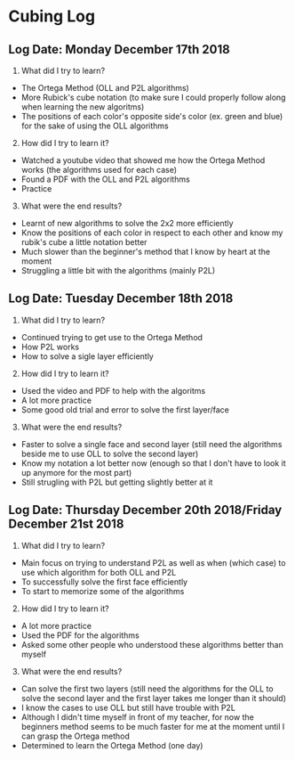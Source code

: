 # Cubing Log

## Log Date: Monday December 17th 2018
1. What did I try to learn?
- The Ortega Method (OLL and P2L algorithms)
- More Rubick's cube notation (to make sure I could properly follow along when learning the new algoritms)
- The positions of each color's opposite side's color (ex. green and blue) for the sake of using the OLL algorithms
2. How did I try to learn it?
- Watched a youtube video that showed me how the Ortega Method works (the algorithms used for each case)
- Found a PDF with the OLL and P2L algorithms 
- Practice
3. What were the end results?
- Learnt of new algorithms to solve the 2x2 more efficiently
- Know the positions of each color in respect to each other and know my rubik's cube a little notation better
- Much slower than the beginner's method that I know by heart at the moment
- Struggling a little bit with the algorithms (mainly P2L)

## Log Date: Tuesday December 18th 2018
1. What did I try to learn?
- Continued trying to get use to the Ortega Method
- How P2L works
- How to solve a sigle layer efficiently
2. How did I try to learn it?
- Used the video and PDF to help with the algoritms
- A lot more practice
- Some good old trial and error to solve the first layer/face
3. What were the end results?
- Faster to solve a single face and second layer (still need the algorithms beside me to use OLL to solve the second layer)
- Know my notation a lot better now (enough so that I don't have to look it up anymore for the most part)
- Still strugling with P2L but getting slightly better at it

## Log Date: Thursday December 20th 2018/Friday December 21st 2018
1. What did I try to learn?
- Main focus on trying to understand P2L as well as when (which case) to use which algorithm for both OLL and P2L
- To successfully solve the first face efficiently
- To start to memorize some of the algorithms
2. How did I try to learn it?
- A lot more practice
- Used the PDF for the algorithms
- Asked some other people who understood these algorithms better than myself
3. What were the end results?
- Can solve the first two layers (still need the algorithms for the OLL to solve the second layer and the first layer takes me longer than it should)
- I know the cases to use OLL but still have trouble with P2L
- Although I didn't time myself in front of my teacher, for now the beginners method seems to be much faster for me at the moment until I can grasp the Ortega method 
- Determined to learn the Ortega Method (one day)
